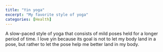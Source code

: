 ```yaml
---
title: "Yin yoga"
excerpt: "My favorite style of yoga"
categories: [Health]
---
```

A slow-paced style of yoga that consists of mild poses held for a longer period of time. I love yin because its goal is not to let my body land in a pose, but rather to let the pose help me better land in my body.